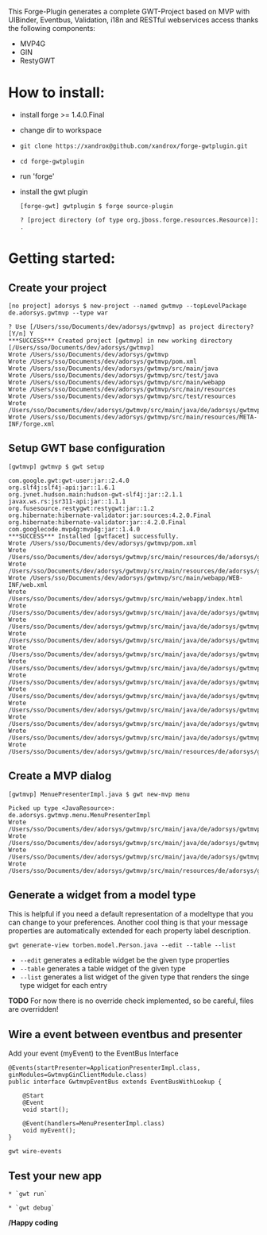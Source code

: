 This Forge-Plugin generates a complete GWT-Project  based on MVP with UIBinder, Eventbus, Validation, i18n and RESTful webservices access thanks the following components:

* MVP4G
* GIN
* RestyGWT

How to install:
===============
  
* install forge >= 1.4.0.Final
* change dir to workspace 
* `git clone https://xandrox@github.com/xandrox/forge-gwtplugin.git`
* `cd forge-gwtplugin`
* run 'forge'
* install the gwt plugin

    `[forge-gwt] gwtplugin $ forge source-plugin` 
    
    `? [project directory (of type org.jboss.forge.resources.Resource)]: .`

Getting started:
================

Create your project
-------------------

	[no project] adorsys $ new-project --named gwtmvp --topLevelPackage de.adorsys.gwtmvp --type war
	
	? Use [/Users/sso/Documents/dev/adorsys/gwtmvp] as project directory? [Y/n] Y
	***SUCCESS*** Created project [gwtmvp] in new working directory [/Users/sso/Documents/dev/adorsys/gwtmvp]
	Wrote /Users/sso/Documents/dev/adorsys/gwtmvp
	Wrote /Users/sso/Documents/dev/adorsys/gwtmvp/pom.xml
	Wrote /Users/sso/Documents/dev/adorsys/gwtmvp/src/main/java
	Wrote /Users/sso/Documents/dev/adorsys/gwtmvp/src/test/java
	Wrote /Users/sso/Documents/dev/adorsys/gwtmvp/src/main/webapp
	Wrote /Users/sso/Documents/dev/adorsys/gwtmvp/src/main/resources
	Wrote /Users/sso/Documents/dev/adorsys/gwtmvp/src/test/resources
	Wrote /Users/sso/Documents/dev/adorsys/gwtmvp/src/main/java/de/adorsys/gwtmvp
	Wrote /Users/sso/Documents/dev/adorsys/gwtmvp/src/main/resources/META-INF/forge.xml


Setup GWT base configuration
----------------------------

	[gwtmvp] gwtmvp $ gwt setup
	
	com.google.gwt:gwt-user:jar::2.4.0
	org.slf4j:slf4j-api:jar::1.6.1
	org.jvnet.hudson.main:hudson-gwt-slf4j:jar::2.1.1
	javax.ws.rs:jsr311-api:jar::1.1.1
	org.fusesource.restygwt:restygwt:jar::1.2
	org.hibernate:hibernate-validator:jar:sources:4.2.0.Final
	org.hibernate:hibernate-validator:jar::4.2.0.Final
	com.googlecode.mvp4g:mvp4g:jar::1.4.0
	***SUCCESS*** Installed [gwtfacet] successfully.
	Wrote /Users/sso/Documents/dev/adorsys/gwtmvp/pom.xml
	Wrote /Users/sso/Documents/dev/adorsys/gwtmvp/src/main/resources/de/adorsys/gwtmvp/Messages.properties
	Wrote /Users/sso/Documents/dev/adorsys/gwtmvp/src/main/resources/de/adorsys/gwtmvp/Gwtmvp.gwt.xml
	Wrote /Users/sso/Documents/dev/adorsys/gwtmvp/src/main/webapp/WEB-INF/web.xml
	Wrote /Users/sso/Documents/dev/adorsys/gwtmvp/src/main/webapp/index.html
	Wrote /Users/sso/Documents/dev/adorsys/gwtmvp/src/main/java/de/adorsys/gwtmvp/GwtmvpValidationMessageResolver.java
	Wrote /Users/sso/Documents/dev/adorsys/gwtmvp/src/main/java/de/adorsys/gwtmvp/GwtmvpValidatorFactory.java
	Wrote /Users/sso/Documents/dev/adorsys/gwtmvp/src/main/java/de/adorsys/gwtmvp/model/GwtmvpModel.java
	Wrote /Users/sso/Documents/dev/adorsys/gwtmvp/src/main/java/de/adorsys/gwtmvp/GwtmvpEntryPoint.java
	Wrote /Users/sso/Documents/dev/adorsys/gwtmvp/src/main/java/de/adorsys/gwtmvp/GwtmvpEventBus.java
	Wrote /Users/sso/Documents/dev/adorsys/gwtmvp/src/main/java/de/adorsys/gwtmvp/GwtmvpGinClientModule.java
	Wrote /Users/sso/Documents/dev/adorsys/gwtmvp/src/main/java/de/adorsys/gwtmvp/ReverseCompositeView.java
	Wrote /Users/sso/Documents/dev/adorsys/gwtmvp/src/main/java/de/adorsys/gwtmvp/application/ApplicationPresenterImpl.java
	Wrote /Users/sso/Documents/dev/adorsys/gwtmvp/src/main/java/de/adorsys/gwtmvp/application/ApplicationView.java
	Wrote /Users/sso/Documents/dev/adorsys/gwtmvp/src/main/java/de/adorsys/gwtmvp/application/ApplicationViewImpl.java
	Wrote /Users/sso/Documents/dev/adorsys/gwtmvp/src/main/resources/de/adorsys/gwtmvp/application/ApplicationViewImpl.ui.xml
	
Create a MVP dialog
-------------------
	
	[gwtmvp] MenuePresenterImpl.java $ gwt new-mvp menu

	Picked up type <JavaResource>: de.adorsys.gwtmvp.menu.MenuPresenterImpl
	Wrote /Users/sso/Documents/dev/adorsys/gwtmvp/src/main/java/de/adorsys/gwtmvp/menu/MenuPresenterImpl.java
	Wrote /Users/sso/Documents/dev/adorsys/gwtmvp/src/main/java/de/adorsys/gwtmvp/menu/MenuView.java
	Wrote /Users/sso/Documents/dev/adorsys/gwtmvp/src/main/java/de/adorsys/gwtmvp/menu/MenuViewImpl.java
	Wrote /Users/sso/Documents/dev/adorsys/gwtmvp/src/main/resources/de/adorsys/gwtmvp/menu/MenuViewImpl.ui.xml
	
Generate a widget from a model type
-----------------------------------

This is helpful if you need a default representation of a modeltype that you can change to your preferences.
Another cool thing is that your message properties are automatically extended for each property label description.

	gwt generate-view torben.model.Person.java --edit --table --list
	
* `--edit` generates a editable widget be the given type properties
* `--table` generates a table widget of the given type
* `--list` generates a list widget of the given type that renders the singe type widget for each entry

**TODO** For now there is no override check implemented, so be careful, files are overridden!

Wire a event between eventbus and presenter
-------------------------------------------

Add your event (myEvent) to the EventBus Interface

	@Events(startPresenter=ApplicationPresenterImpl.class, ginModules=GwtmvpGinClientModule.class)
	public interface GwtmvpEventBus extends EventBusWithLookup {
	
		@Start
		@Event
		void start();
	
		@Event(handlers=MenuPresenterImpl.class)
		void myEvent();
	}
	
	gwt wire-events 
	
Test your new app
-----------------

	* `gwt run`
	
	* `gwt debug`
	

**/Happy coding**
	

